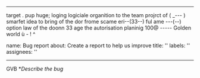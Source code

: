 _______
target  .  pup
huge;  loging logiciale 
organition to the team
projrct of (  _---  )  
smarfet idea to bring 
of the dor frome scame
eri--(33--)
ful ame ---(--)    
option
law of the doonn
33 age the autorisation
planinig 100@ -----
Golden world ù - ! ^ 


name: Bug report
about: Create a report to help us improve
title: ''
labels: ''
assignees: ''

---
GVB 
**Describe the bug*

